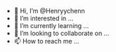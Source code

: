 - 👋 Hi, I’m @Henryychenn
- 👀 I’m interested in ...
- 🌱 I’m currently learning ...
- 💞️ I’m looking to collaborate on ...
- 📫 How to reach me ...

<!---
Henryychenn/Henryychenn is a ✨ special ✨ repository because its `README.md` (this file) appears on your GitHub profile.
You can click the Preview link to take a look at your changes.
--->
